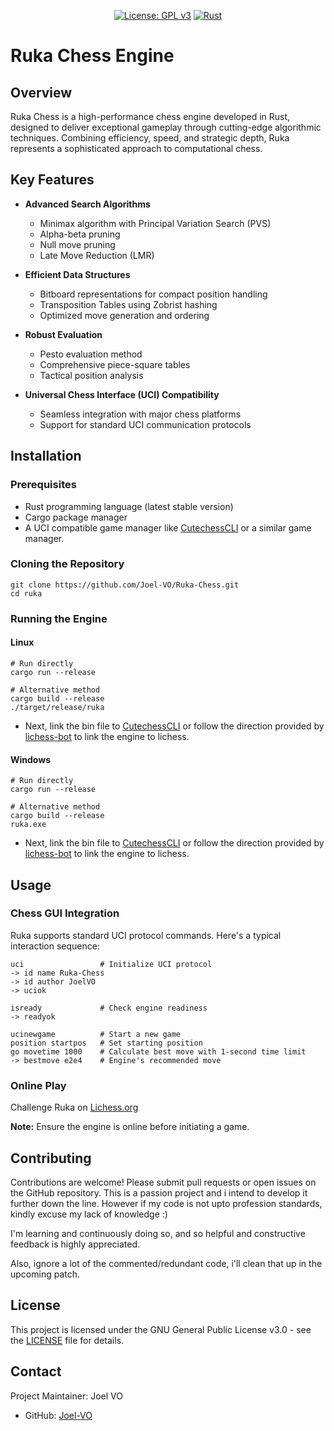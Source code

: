 <div align="center">

[![License: GPL v3](https://img.shields.io/badge/License-GPLv3-blue.svg)](https://www.gnu.org/licenses/gpl-3.0)
[![Rust](https://img.shields.io/badge/Rust-1.85.1%2B-orange.svg)](https://www.rust-lang.org/)


</div>

# Ruka Chess Engine

## Overview

Ruka Chess is a high-performance chess engine developed in Rust, designed to deliver exceptional gameplay through cutting-edge algorithmic techniques. Combining efficiency, speed, and strategic depth, Ruka represents a sophisticated approach to computational chess.

## Key Features

- **Advanced Search Algorithms**
  - Minimax algorithm with Principal Variation Search (PVS)
  - Alpha-beta pruning
  - Null move pruning
  - Late Move Reduction (LMR)

- **Efficient Data Structures**
  - Bitboard representations for compact position handling
  - Transposition Tables using Zobrist hashing
  - Optimized move generation and ordering

- **Robust Evaluation**
  - Pesto evaluation method
  - Comprehensive piece-square tables
  - Tactical position analysis

- **Universal Chess Interface (UCI) Compatibility**
  - Seamless integration with major chess platforms
  - Support for standard UCI communication protocols

## Installation

### Prerequisites
- Rust programming language (latest stable version)
- Cargo package manager
- A UCI compatible game manager like [CutechessCLI](https://github.com/cutechess/cutechess) or a similar game manager. 

### Cloning the Repository

```shell
git clone https://github.com/Joel-VO/Ruka-Chess.git
cd ruka
```

### Running the Engine

#### Linux
```shell
# Run directly
cargo run --release

# Alternative method
cargo build --release
./target/release/ruka
```
- Next, link the bin file to [CutechessCLI](https://github.com/cutechess/cutechess) or follow the direction provided by [lichess-bot](https://github.com/lichess-bot-devs/lichess-bot?tab=readme-ov-file) to link the engine to lichess.

#### Windows
```shell
# Run directly
cargo run --release

# Alternative method
cargo build --release
ruka.exe
```

- Next, link the bin file to [CutechessCLI](https://github.com/cutechess/cutechess) or follow the direction provided by [lichess-bot](https://github.com/lichess-bot-devs/lichess-bot?tab=readme-ov-file) to link the engine to lichess.

## Usage

### Chess GUI Integration

Ruka supports standard UCI protocol commands. Here's a typical interaction sequence:

```
uci                 # Initialize UCI protocol
-> id name Ruka-Chess
-> id author JoelVO
-> uciok

isready             # Check engine readiness
-> readyok

ucinewgame          # Start a new game
position startpos   # Set starting position
go movetime 1000    # Calculate best move with 1-second time limit
-> bestmove e2e4    # Engine's recommended move
```

### Online Play

Challenge Ruka on [Lichess.org](https://lichess.org/@/Ruka-Chess)

**Note:** Ensure the engine is online before initiating a game.

## Contributing

Contributions are welcome! Please submit pull requests or open issues on the GitHub repository. This is a passion project and i intend to develop it further down the line. However if my code is not upto profession standards, kindly excuse my lack of knowledge :)

I'm learning and continuously doing so, and so helpful and constructive feedback is highly appreciated.

Also, ignore a lot of the commented/redundant code, i'll clean that up in the upcoming patch.


## License

This project is licensed under the GNU General Public License v3.0 - see the [LICENSE](LICENSE) file for details.


## Contact

Project Maintainer: Joel VO
- GitHub: [Joel-VO](https://github.com/Joel-VO)
